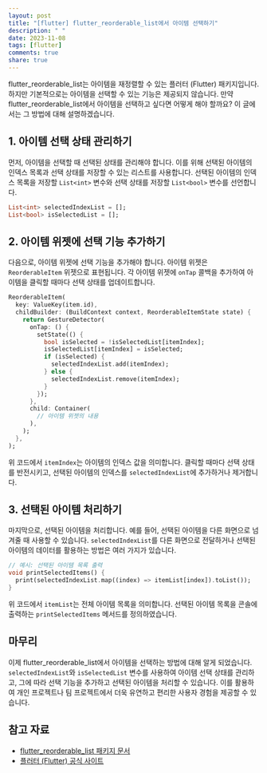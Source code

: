 ```yaml
---
layout: post
title: "[flutter] flutter_reorderable_list에서 아이템 선택하기"
description: " "
date: 2023-11-08
tags: [flutter]
comments: true
share: true
---
```


flutter_reorderable_list는 아이템을 재정렬할 수 있는 플러터 (Flutter) 패키지입니다. 하지만 기본적으로는 아이템을 선택할 수 있는 기능은 제공되지 않습니다. 만약 flutter_reorderable_list에서 아이템을 선택하고 싶다면 어떻게 해야 할까요? 이 글에서는 그 방법에 대해 설명하겠습니다.

## 1. 아이템 선택 상태 관리하기

먼저, 아이템을 선택할 때 선택된 상태를 관리해야 합니다. 이를 위해 선택된 아이템의 인덱스 목록과 선택 상태를 저장할 수 있는 리스트를 사용합니다. 선택된 아이템의 인덱스 목록을 저장할 `List<int>` 변수와 선택 상태를 저장할 `List<bool>` 변수를 선언합니다.

```dart
List<int> selectedIndexList = [];
List<bool> isSelectedList = [];
```

## 2. 아이템 위젯에 선택 기능 추가하기

다음으로, 아이템 위젯에 선택 기능을 추가해야 합니다. 아이템 위젯은 `ReorderableItem` 위젯으로 표현됩니다. 각 아이템 위젯에 `onTap` 콜백을 추가하여 아이템을 클릭할 때마다 선택 상태를 업데이트합니다.

```dart
ReorderableItem(
  key: ValueKey(item.id),
  childBuilder: (BuildContext context, ReorderableItemState state) {
    return GestureDetector(
      onTap: () {
        setState(() {
          bool isSelected = !isSelectedList[itemIndex];
          isSelectedList[itemIndex] = isSelected;
          if (isSelected) {
            selectedIndexList.add(itemIndex);
          } else {
            selectedIndexList.remove(itemIndex);
          }
        });
      },
      child: Container(
        // 아이템 위젯의 내용
      ),
    );
  },
);
```

위 코드에서 `itemIndex`는 아이템의 인덱스 값을 의미합니다. 클릭할 때마다 선택 상태를 반전시키고, 선택된 아이템의 인덱스를 `selectedIndexList`에 추가하거나 제거합니다.

## 3. 선택된 아이템 처리하기

마지막으로, 선택된 아이템을 처리합니다. 예를 들어, 선택된 아이템을 다른 화면으로 넘겨줄 때 사용할 수 있습니다. `selectedIndexList`를 다른 화면으로 전달하거나 선택된 아이템의 데이터를 활용하는 방법은 여러 가지가 있습니다.

```dart
// 예시: 선택된 아이템 목록 출력
void printSelectedItems() {
  print(selectedIndexList.map((index) => itemList[index]).toList());
}
```

위 코드에서 `itemList`는 전체 아이템 목록을 의미합니다. 선택된 아이템 목록을 콘솔에 출력하는 `printSelectedItems` 메서드를 정의하였습니다.

## 마무리

이제 flutter_reorderable_list에서 아이템을 선택하는 방법에 대해 알게 되었습니다. `selectedIndexList`와 `isSelectedList` 변수를 사용하여 아이템 선택 상태를 관리하고, 그에 따라 선택 기능을 추가하고 선택된 아이템을 처리할 수 있습니다. 이를 활용하여 개인 프로젝트나 팀 프로젝트에서 더욱 유연하고 편리한 사용자 경험을 제공할 수 있습니다.

## 참고 자료

- [flutter_reorderable_list 패키지 문서](https://pub.dev/packages/flutter_reorderable_list)
- [플러터 (Flutter) 공식 사이트](https://flutter.dev/)
